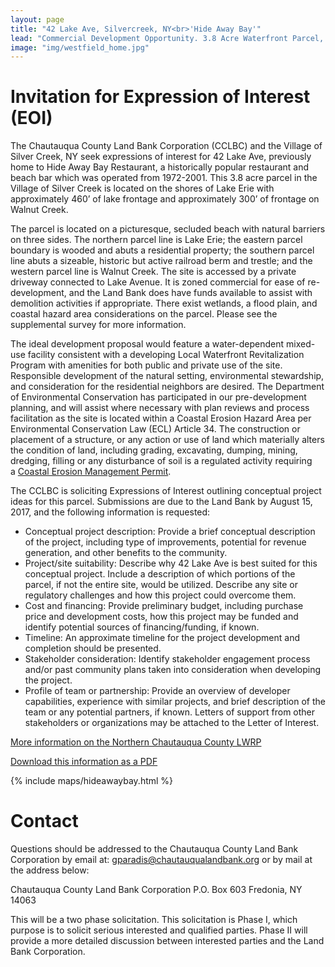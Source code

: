 ```yaml
---
layout: page
title: "42 Lake Ave, Silvercreek, NY<br>'Hide Away Bay'"
lead: "Commercial Development Opportunity. 3.8 Acre Waterfront Parcel, Lake Erie."
image: "img/westfield_home.jpg"
---
```

# Invitation for Expression of Interest (EOI)

The Chautauqua County Land Bank Corporation (CCLBC) and the Village of Silver Creek, NY seek expressions of interest for 42 Lake Ave, previously home to Hide Away Bay Restaurant, a historically popular restaurant and beach bar which was operated from 1972-2001. This 3.8 acre parcel in the Village of Silver Creek is located on the shores of Lake Erie with approximately 460’ of lake frontage and approximately 300’ of frontage on Walnut Creek.

The parcel is located on a picturesque, secluded beach with natural barriers on three sides. The northern parcel line is Lake Erie; the eastern parcel boundary is wooded and abuts a residential property; the southern parcel line abuts a sizeable, historic but active railroad berm and trestle; and the western parcel line is Walnut Creek. The site is accessed by a private driveway connected to Lake Avenue. It is zoned commercial for ease of re-development, and the Land Bank does have funds available to assist with demolition activities if appropriate. There exist wetlands, a flood plain, and coastal hazard area considerations on the parcel. Please see the supplemental survey for more information.

The ideal development proposal would feature a water-dependent mixed-use facility consistent with a developing Local Waterfront Revitalization Program with amenities for both public and private use of the site. Responsible development of the natural setting, environmental stewardship, and consideration for the residential neighbors are desired. The Department of Environmental Conservation has participated in our pre-development planning, and will assist where necessary with plan reviews and process facilitation as the site is located within a Coastal Erosion Hazard Area per Environmental Conservation Law (ECL) Article 34.  The construction or placement of a structure, or any action or use of land which materially alters the condition of land, including grading, excavating, dumping, mining, dredging, filling or any disturbance of soil is a regulated activity requiring a [Coastal Erosion Management Permit](http://www.dec.ny.gov/permits/86547.html).

The CCLBC is soliciting Expressions of Interest outlining conceptual project ideas for this parcel. Submissions are due to the Land Bank by August 15, 2017, and the following information is requested:

* Conceptual project description: Provide a brief conceptual description of the project, including type of improvements, potential for revenue generation, and other benefits to the community.
* Project/site suitability: Describe why 42 Lake Ave is best suited for this conceptual project. Include a description of which portions of the parcel, if not the entire site, would be utilized. Describe any site or regulatory challenges and how this project could overcome them.
* Cost and financing: Provide preliminary budget, including purchase price and development costs, how this project may be funded and identify potential sources of financing/funding, if known.
* Timeline: An approximate timeline for the project development and completion should be presented.
* Stakeholder consideration: Identify stakeholder engagement process and/or past community plans taken into consideration when developing the project.
* Profile of team or partnership: Provide an overview of developer capabilities, experience with similar projects, and brief description of the team or any potential partners, if known. Letters of support from other stakeholders or organizations may be attached to the Letter of Interest.

<a href="http://www.planningchautauqua.com/?q=content/northern-chautauqua-county-local-waterfront-revitalization-program" target="blank" class="btn btn-default btn-lg center-block"><i class="fa fa-eye"></i> More information on the Northern Chautauqua County LWRP</a>

<a href="documents/hideawaybay_info.pdf" target="blank" class="btn btn-default btn-lg center-block"><i class="fa fa-file-pdf-o"></i> Download this information as a PDF</a>

{% include maps/hideawaybay.html %}

# Contact

Questions should be addressed to the Chautauqua County Land Bank Corporation by email at: gparadis@chautauqualandbank.org or by mail at the address below:

Chautauqua County Land Bank Corporation
P.O. Box 603
Fredonia, NY 14063

This will be a two phase solicitation. This solicitation is Phase I, which purpose is to solicit serious interested and qualified parties. Phase II will provide a more detailed discussion between interested parties and the Land Bank Corporation.
